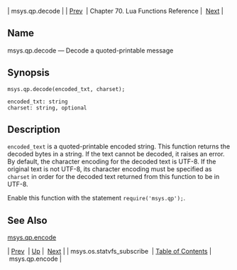 | msys.qp.decode |
| [Prev](lua.ref.msys.os.statvfs_subscribe)  | Chapter 70. Lua Functions Reference |  [Next](lua.ref.msys.qp.encode) |

<a name="lua.ref.msys.qp.decode"></a>
## Name

msys.qp.decode — Decode a quoted-printable message

<a name="idp18341280"></a>
## Synopsis

`msys.qp.decode(encoded_txt, charset);`

```
encoded_txt: string
charset: string, optional
```
<a name="idp18344288"></a>
## Description

`encoded_text` is a quoted-printable encoded string. This function returns the decoded bytes in a string. If the text cannot be decoded, it raises an error. By default, the character encoding for the decoded text is UTF-8\. If the original text is not UTF-8, its character encoding must be specified as `charset` in order for the decoded text returned from this function to be in UTF-8.

Enable this function with the statement `require('msys.qp');`.

<a name="idp18348320"></a>
## See Also

[msys.qp.encode](lua.ref.msys.qp.encode "msys.qp.encode")

| [Prev](lua.ref.msys.os.statvfs_subscribe)  | [Up](lua.function.details) |  [Next](lua.ref.msys.qp.encode) |
| msys.os.statvfs_subscribe  | [Table of Contents](index) |  msys.qp.encode |

